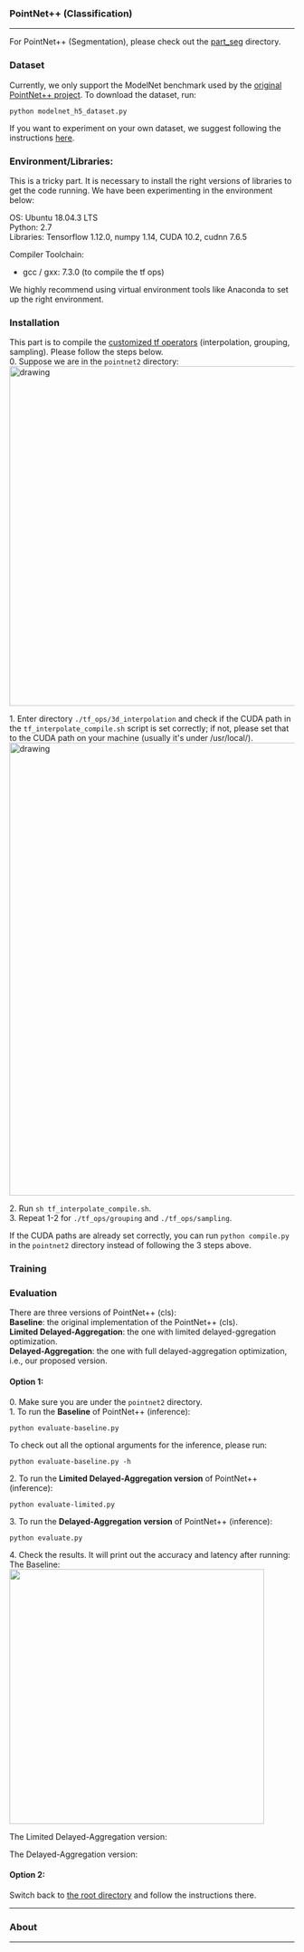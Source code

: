 ### PointNet++ (Classification)
------------

For PointNet++ (Segmentation), please check out the [part_seg](https://github.com/horizon-research/Efficient-Deep-Learning-for-Point-Clouds/tree/master/Networks/pointnet2/part_seg) directory.

### Dataset
Currently, we only support the ModelNet benchmark used by the [original PointNet++ project](https://github.com/charlesq34/pointnet2). To download the dataset, run: 
```
python modelnet_h5_dataset.py
``` 
If you want to experiment on your own dataset, we suggest following the instructions [here](https://github.com/charlesq34/pointnet2#prepare-your-own-data).

### Environment/Libraries:
This is a tricky part. It is necessary to install the right versions of libraries to get the code running.
We have been experimenting in the environment below:

OS: Ubuntu 18.04.3 LTS <br>
Python: 2.7 <br>
Libraries: Tensorflow 1.12.0, numpy 1.14, CUDA 10.2, cudnn 7.6.5

Compiler Toolchain: 
- gcc / gxx: 7.3.0 (to compile the tf ops)

We highly recommend using virtual environment tools like Anaconda to set up the right environment. 

### Installation
This part is to compile the [customized tf operators](https://github.com/charlesq34/pointnet2#compile-customized-tf-operators) (interpolation, grouping, sampling). Please follow the steps below.<br>
0\. Suppose we are in the ```pointnet2``` directory: <br>
<img src="https://user-images.githubusercontent.com/19209239/83693739-a7772d80-a5c4-11ea-8459-f0e6841f29e8.png" alt="drawing" width="600"/>

1\. Enter directory ```./tf_ops/3d_interpolation``` and check if the CUDA path in the ```tf_interpolate_compile.sh``` script is set correctly; if not, please set that to the CUDA path on your machine (usually it's under /usr/local/). <br>
<img src="https://user-images.githubusercontent.com/19209239/83694347-d8a42d80-a5c5-11ea-850c-261019637fa2.png" alt="drawing" width="800"/>

2\. Run ```sh tf_interpolate_compile.sh```.<br>
3\. Repeat 1-2 for ```./tf_ops/grouping``` and ```./tf_ops/sampling```. <br>

If the CUDA paths are already set correctly, you can run 
```python compile.py``` in the ```pointnet2``` directory instead of following the 3 steps above.

### Training


### Evaluation
There are three versions of PointNet++ (cls): <br>
**Baseline**: the original implementation of the PointNet++ (cls). <br>
**Limited Delayed-Aggregation**: the one with limited delayed-ggregation optimization. <br>
**Delayed-Aggregation**: the one with full delayed-aggregation optimization, i.e., our proposed version. 

#### Option 1:

0\. Make sure you are under the ```pointnet2``` directory. <br>
1\. To run the **Baseline** of PointNet++ (inference): <br>
```
python evaluate-baseline.py 
```

To check out all the optional arguments for the inference, please run: <br>
```
python evaluate-baseline.py -h
```

2\. To run the **Limited Delayed-Aggregation version** of PointNet++ (inference): <br>
```
python evaluate-limited.py
```

3\. To run the **Delayed-Aggregation version** of PointNet++ (inference): <br>
```
python evaluate.py 
```

4\. Check the results. It will print out the accuracy and latency after running: <br>
The Baseline: <br>
<img src="https://user-images.githubusercontent.com/19209239/87248359-0ed79700-c427-11ea-9541-20864641752f.png" width="450"/>

The Limited Delayed-Aggregation version: <br>

The Delayed-Aggregation version: <br>

#### Option 2:
Switch back to [the root directory](https://github.com/horizon-research/Efficient-Deep-Learning-for-Point-Clouds) and follow the instructions there.

------------

### About
------------

